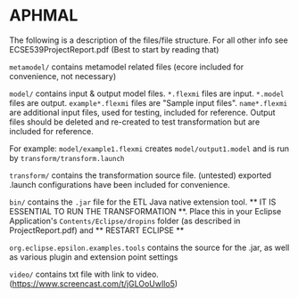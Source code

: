 # APHMAL
The following is a description of the files/file structure. For all other info see ECSE539ProjectReport.pdf (Best to start by reading that)

`metamodel/` contains metamodel related files (ecore included for convenience, not necessary)

`model/` contains input & output model files. `*.flexmi` files are input. `*.model` files are output. `example*.flexmi` files are "Sample input files". `name*.flexmi` are additional input files, used for testing, included for reference. Output files should be deleted and re-created to test transformation but are included for reference.

For example:
`model/example1.flexmi` creates `model/output1.model` and is run by `transform/transform.launch`


`transform/` contains the transformation source file. (untested) exported .launch configurations have been included for convenience.

`bin/` contains the `.jar` file for the ETL Java native extension tool. ** IT IS ESSENTIAL TO RUN THE TRANSFORMATION **. Place this in your Eclipse Application's `Contents/Eclipse/dropins` folder (as described in ProjectReport.pdf) and ** RESTART ECLIPSE **

`org.eclipse.epsilon.examples.tools` contains the source for the .jar, as well as various plugin and extension point settings

`video/` contains txt file with link to video. (https://www.screencast.com/t/jGLOoUwIlo5)

